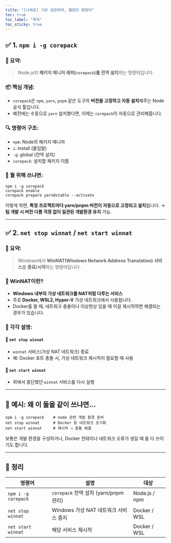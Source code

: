 ```yaml
---
title: "[나채공] 기본 설정하며, 몰랐던 명령어"
toc: true
toc_label: "목차"
toc_sticky: true
---
```


## ✅ 1. `npm i -g corepack`

### 📌 요약:

> Node.js의 **패키지 매니저 래퍼(`corepack`)를 전역 설치**하는 명령어입니다.

### 📦 핵심 개념:

- `corepack`은 `npm`, `yarn`, `pnpm` 같은 도구의 **버전을 고정하고 자동 설치**해주는 Node 공식 툴입니다.
- 예전에는 수동으로 `yarn` 설치했다면, 이제는 `corepack`이 자동으로 관리해줍니다.

### 🔍 명령어 구조:

- `npm`: Node의 패키지 매니저
- `i`: install (줄임말)
- `-g`: global (전역 설치)
- `corepack`: 설치할 패키지 이름

### 🧠 뭘 위해 쓰냐면:

```
npm i -g corepack
corepack enable
corepack prepare yarn@stable --activate
```

이렇게 하면, **특정 프로젝트마다 yarn/pnpm 버전이 자동으로 고정되고 설치**됩니다.
 → **팀 개발 시 버전 다름 걱정 없이 일관된 개발환경 유지** 가능.

------

## ✅ 2. `net stop winnat` / `net start winnat`

### 📌 요약:

> Windows에서 **WinNAT(Windows Network Address Translation) 서비스**를 **종료/시작**하는 명령어입니다.

### 🧠 WinNAT이란?

- **Windows 내부의 가상 네트워크를 NAT처럼 다루는 서비스**
- 주로 **Docker, WSL2, Hyper-V** 가상 네트워크에서 사용됩니다.
- Docker를 쓸 때, 네트워크 충돌이나 이상현상 있을 때 이걸 재시작하면 해결되는 경우가 있습니다.

### 🔧 각각 설명:

#### 🔻 `net stop winnat`

- `winnat` 서비스(가상 NAT 네트워크) 종료
- 예: Docker 포트 충돌 시, 가상 네트워크 재시작이 필요할 때 사용

#### 🔺 `net start winnat`

- 위에서 중단했던 `winnat` 서비스를 다시 실행

------

## 🧪 예시: 왜 이 둘을 같이 쓰냐면…

```
npm i -g corepack    # node 관련 개발 환경 준비
net stop winnat      # Docker 등 네트워크 초기화
net start winnat     # 재시작 → 충돌 해결
```

보통은 개발 환경을 구성하거나, Docker 컨테이너 네트워크 오류가 생길 때 둘 다 쓰이기도 합니다.

------

## 📝 정리

| 명령어              | 설명                                  | 대상          |
| ------------------- | ------------------------------------- | ------------- |
| `npm i -g corepack` | `corepack` 전역 설치 (yarn/pnpm 관리) | Node.js / npm |
| `net stop winnat`   | Windows 가상 NAT 네트워크 서비스 중지 | Docker / WSL  |
| `net start winnat`  | 해당 서비스 재시작                    | Docker / WSL  |